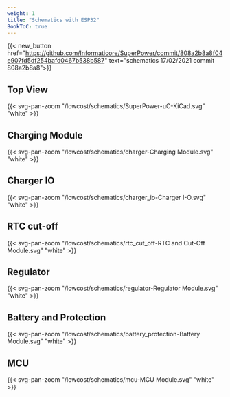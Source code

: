 ```yaml
---
weight: 1
title: "Schematics with ESP32"
BookToC: true
---
```

{{< new_button href="https://github.com/Informaticore/SuperPower/commit/808a2b8a8f04e907fd5df254bafd0467b538b587" text="schematics 17/02/2021 commit 808a2b8a8">}}

## Top View

{{< svg-pan-zoom "/lowcost/schematics/SuperPower-uC-KiCad.svg" "white" >}}


## Charging Module
{{< svg-pan-zoom "/lowcost/schematics/charger-Charging Module.svg" "white" >}}

## Charger IO
{{< svg-pan-zoom "/lowcost/schematics/charger_io-Charger I-O.svg" "white" >}}

## RTC cut-off
{{< svg-pan-zoom "/lowcost/schematics/rtc_cut_off-RTC and Cut-Off Module.svg" "white" >}}

## Regulator
{{< svg-pan-zoom "/lowcost/schematics/regulator-Regulator Module.svg" "white" >}}

## Battery and Protection
{{< svg-pan-zoom "/lowcost/schematics/battery_protection-Battery Module.svg" "white" >}}

## MCU
{{< svg-pan-zoom "/lowcost/schematics/mcu-MCU Module.svg" "white" >}}
